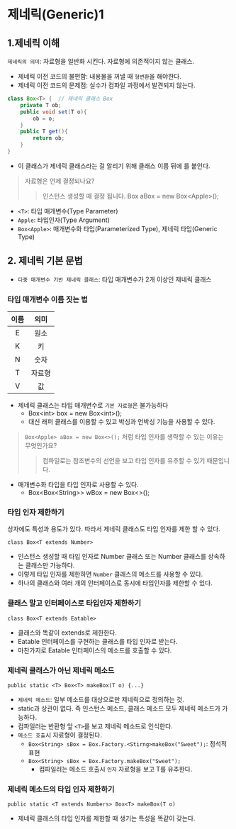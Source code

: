 # 제네릭(Generic)1

## 1.제네릭 이해

`제네릭의 의미`: 자료형을 일반화 시킨다. 자료형에 의존적이지 않는 클래스.

- 제네릭 이전 코드의 불편함: 내용물을 꺼낼 때 `형변환`을 해야한다.
- 제네릭 이전 코드의 문제점: 실수가 컴파일 과정에서 발견되지 않는다.

```java
class Box<T> {  // 제네릭 클래스 Box
    private T ob;
    public void set(T o){
        ob = o;
    }
    public T get(){
        return ob;
    }
}
```

- 이 클래스가 제네릭 클래스라는 걸 알리기 위해 클래스 이름 뒤에 <T>를 붙인다.

> 자료형은 언제 결정되나요?
>>인스턴스 생성할 때 결정 됩니다. Box<Apple> aBox = new Box\<Apple\>();


- `<T>`: 타입 매개변수(Type Parameter)
- `Apple`: 타입인자(Type Argument)
- `Box<Apple>`: 매개변수화 타입(Parameterized Type), 제네릭 타입(Generic Type)

## 2. 제네릭 기본 문법

- `다중 매개변수 기반 제네릭 클래스`: 타입 매개변수가 2개 이상인 제네릭 클래스


### 타입 매개변수 이름 짓는 법

|이름|의미|
|:---:|:---:|
|E|원소|
|K|키|
|N|숫자|
|T|자료형|
|V|값|

- 제네릭 클래스는 타입 매개변수로 `기본 자료형`은 불가능하다
    - Box\<int> box = new Box\<int>();
  - 대신 래퍼 클래스를 이용할 수 있고 박싱과 언박싱 기능을 사용할 수 있다.
  
> `Box<Apple> aBox = new Box<>();` 처럼 타입 인자를 생략할 수 있는 이유는 무엇인가요?
>> 컴파일로는 참조변수의 선언을 보고 타입 인자를 유추할 수 있기 때문입니다.


- 매개변수화 타입을 타입 인자로 사용할 수 있다.
  - Box<Box\<String>> wBox = new Box<>();
  

### 타입 인자 제한하기

상자에도 특성과 용도가 있다. 따라서 제네릭 클래스도 타입 인자를 제한 할 수 있다.

`class Box<T extends Number>`

- 인스턴스 생성할 때 타입 인자로 Number 클래스 또는 Number 클래스를 상속하는 클래스만 가능하다.
- 이렇게 타입 인자를 제한하면 `Number` 클래스의 메소드를 사용할 수 있다.
- 하나의 클래스와 여러 개의 인터페이스로 동시에 타입인자를 제한할 수 있다.

### 클래스 말고 인터페이스로 타입인자 제한하기

`class Box<T extends Eatable>`

- 클래스와 똑같이 extends로 제한한다.
- Eatable 인터페이스를 구현하는 클래스를 타입 인자로 받는다.
- 마찬가지로 Eatable 인터페이스의 메소드를 호출할 수 있다.

### 제네릭 클래스가 아닌 제네릭 메소드

`public static <T> Box<T> makeBox(T o) {...}`

- `제네릭 메소드`: 일부 메소드를 대상으로만 제네릭으로 정의하는 것.
- static과 상관이 없다. 즉 인스턴스 메소드, 클래스 메소드 모두 제네릭 메소드가 가능하다.
- 컴파일러는 반환형 앞 `<T>`를 보고 제네릭 메소드로 인식한다.
- `메소드 호출`시 자료형이 결정된다.
  - `Box<String> sBox = Box.Factory.<Stirng>makeBox("Sweet");`: 정석적 표현
  - `Box<String> sBox = Box.Factory.makeBox("Sweet");`
    - 컴파일러는 메소드 호출시 `인자` 자료형을 보고 T를 유추한다.
  
### 제네릭 메소드의 타입 인자 제한하기

`public static <T extends Numbers> Box<T> makeBox(T o)`

- 제네릭 클래스의 타입 인자를 제한할 때 생기는 특성을 똑같이 갖는다.
